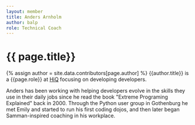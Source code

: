 ```yaml
---
layout: member
title: Anders Arnholm
author: balp
role: Technical Coach
---
```


# {{ page.title}}
{% assign author = site.data.contributors[page.author] %}
{{author.title}} is a {{page.role}} at [HiQ](https://www.hiq.se) focusing on developing developers.

Anders has been working with helping developers evolve in the skills they use in their daily jobs since he read the book "Extreme Programing Explained" back in 2000. Through the Python user group in Gothenburg he met Emily and started to run his first coding dojos, and then later began Samman-inspired coaching in his workplace.  
